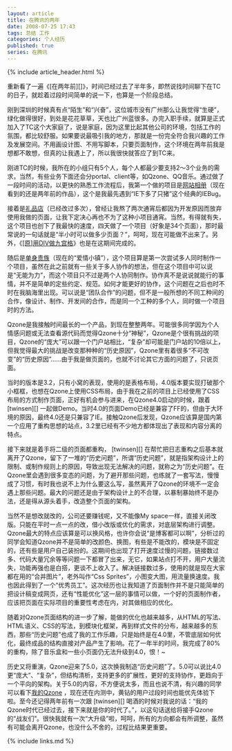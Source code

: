 ```yaml
---
layout: article
title: 在腾讯的两年
date: 2008-07-25 17:43
tags: 总结 工作
categories: 个人经历
published: true
series: 在腾讯
---
```


{% include article_header.html %}

重新看了一遍《[在两年前][]》，时间已经过去了半年多，即然说找时间聊下在TC的日子，就趁着过段时间简单的说一下，也算是一个阶段总结。

刚到深圳的时候真有点“陌生”和“兴奋”，这位城市没有广州那么让我觉得“生硬”，绿化做得很好，到处是花花草草，天也比广州蓝很多。办完入职手续，就算是正式加入了TC这个大家庭了，说是家庭，因为这里比起其他公司的环境，包括工作的氛围，都比较舒服。如果要说最吸引我的地方，那就是一份完全符合我兴趣的工作及发展空间。不用画设计图、不用写脚本，只要页面制作，这个环境在两年前我是想都不敢想，但真的让我遇上了，所以我很快就答应了到TC来。

刚进TC的时候，我所在的小组只有5个人，每个人都最少要支持2～3个业务的需求，当然，有些业务下面还会分portal、client等，如Qzone、QQ音乐。通过做了一段时间的活动，以更快的熟悉工作流程后，我第一个做的项目是[网站相册](http://photo.qq.com/)（现在看到的还是两年前的作品），这个是我最先遇到“IE下多了只猪”这个经典的IEBug。

接着是[礼品店](http://gift.qq.com/)（已经改过多次），曾经让我熬了两次通宵后都因为开发原因而放弃使用我做的页面，让我下定决心再也不为了这种小项目通宵。当然，有得就有失，这个项目也创下了我最快的速度，四天做了一个项目（好象是34个页面），那时最常说的一句话就是“半小时可以做多少页面？”，呵呵，现在可能做不出来了。另外，《[[原]用DIV做九宫格](http://www.cssforest.org/blog/index.php?id=54)》也是在这期间完成的。

随后是[单身贵族](http://dating.qq.com/)（现在的“爱情小镇”），这个项目算是第一次尝试多人同时制作一个项目，虽然在此之前就有一些关于多人协作的想法，但在这个项目中可以说是“无能为力”，而这个项目只不过是两个人协同制作。协作真不是说说就能行的事情，并不是简单的定些约定、规范。如何才能更好的协作，这个问题在之后也时不时在我脑海里出现。可以说是“团队合作”的问题，但不是一般所想的不同工种间的合作，像设计、制作、开发间的合作，而是同一个工种的多个人，同时做一个项目时的方法。

Qzone是我接触时间最长的一个产品，到现在整整两年。可能很多同学因为个人情感问题或无法查看源代码而觉得Qzone十分“神秘”，Qzone是个很有挑战的项目，Qzone的“庞大”可以跟一个门户站相比，“复杂”却可能是门户站的10倍以上，但我觉得最大的挑战是改变那种种的“历史原因”，Qzone里有着很多“不可改变”的“历史原因”……由于我是做页面的，也就不讨论其它方面的问题了，只说页面。

当时的版本是3.2，只有小窝的表现，使用的是表格布局，4.0版本要实现打破那个小框框，也想在Qzone上使用CSS布局，由于我在之前的项目上已经使用了CSS布局的方式制作页面，正好有机会参与进来，在Qzone4.0启动的时候，跟着 [twinsen][] 一起做Demo。当时4.0的页面Demo已经是兼容了FF的，但由于大环境的原因，最终4.0还是只兼容了IE。接触Qzone后发现，Qzone应该算是国内第一个应用了重构思想的站点，3.2里已经有不少地方都体现出了表现和内容分离的特点。

接下来就是着手将二级的页面都重构， [twinsen][] 在帮忙把日志重构之后基本就离开了Qzone，留下了一堆的“历史问题”，所谓“历史问题”，就是指架构设计上的限制、或制作规则上的原因，导致出现无法解决的问题，就称之为“历史问题”。在Qzone里会遇到很多变态的问题，为了避开那些问题，也练就了一套写法，慢慢成了习惯，有时我也说不上为什么要这么写，虽然离开了Qzone的环境不一定会遇上那些问题。最大的问题还是由于架构设计上的不合理，以暴制暴始终不是办法，还是得从源头着手，改造整个页面的架构。

当然不是想改就改的，公司还要赚钱呢，又不能像My space一样，直接关闭改版。只能在平时一点一点的改，借小改版或优化的需求，对底层架构进行调整。Qzone最大的特点应该算是可以换风格，也许你会说“是博客都可以啊”，分析过的同学会知道Qzone并不是简单的改颜色、换图，有些是不能改的，模块是不固定的，还有些是用户自己装扮的。这期间也出现了打开速度过慢的问题，链接数过多、代码大量冗余等等问题一下都冒了出来，无它，如果站点打不开，用户大量流失，功能再强也是白搭，更谈不上收入了。解决链接数过多，使用的就是现在大家都在用的“合并图片”，老外叫作“Css Sprites”，小图变大图，用流量换速度。我也因此得到了一个“优秀员工”。这次经历也让我知道了页面制作并不是只能简单的把设计稿变成网页，还有“性能优化”这一层的事情可以做，一个好的页面制作者，应该把页面在实际项目的重要性考虑在内，对其做相应的优化。

随着对Qzone页面结构的进一步了解，能做的优化也越来越多，从HTML的写法、HTML语义、CSS的写法，到模块化框架，再到样式文件的分布，越来越多的东西，那些“历史问题”也成了我的工作乐趣，只是始终是在4.0里，不管底层如何优化，最终成品的结构直接对产品产生了影响。花了一年半的时间，我完成了80%的重构，除了音乐盒和一些小页面仍无法升级到4.0，恨！~

历史又将重演，Qzone迎来了5.0，这次换我制造“历史问题”了。5.0可以说比4.0更“庞大”、“复杂”，但结构清析，支持更多的扩展性，更好的支持协作，更趋向于一个平向的架构。关于5.0的内容，不方便说太多，而且也说不清，有兴趣的同学可以看下[我的Qzone](http://22168741.qzone.qq.com/) ，现在还在内测中，黄钻的用户过段时间也能优先体验下啦。至今还记得两年前有一次跟 [twinsen][] 喝酒的时候对我说的话：“我的Qzone时代已经过去，接下来就是你的时代了。”，以这句话送给将接手Qzone的“战友们”。很快我就有一次“大升级”啦，呵呵，所有的方向都会有所调整，虽然有可能会离开Qzone，也没什么不舍的，过程比结果更重要。

{% include links.md %}